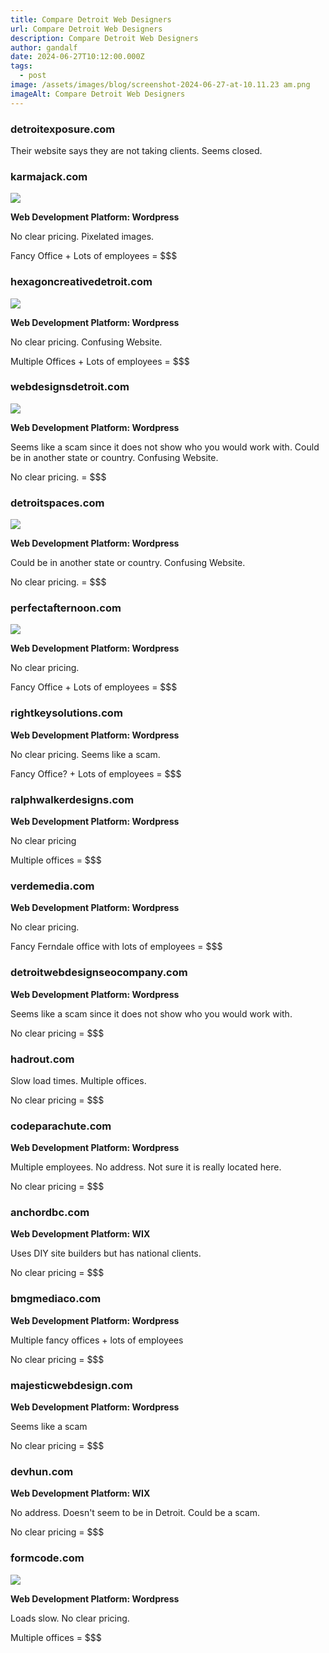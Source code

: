 ```yaml
---
title: Compare Detroit Web Designers
url: Compare Detroit Web Designers
description: Compare Detroit Web Designers
author: gandalf
date: 2024-06-27T10:12:00.000Z
tags:
  - post
image: /assets/images/blog/screenshot-2024-06-27-at-10.11.23 am.png
imageAlt: Compare Detroit Web Designers
---
```

### detroitexposure.com

Their website says they are not taking clients. Seems closed.

### karmajack.com

![](/assets/images/blog/screenshot-2024-06-27-at-12.25.58 pm.png)

**Web Development Platform:  Wordpress**

No clear pricing. Pixelated images.

Fancy Office + Lots of employees = $$$

### hexagoncreativedetroit.com

![](/assets/images/blog/screenshot-2024-06-27-at-12.32.10 pm.png)

**Web Development Platform: Wordpress**

No clear pricing. Confusing Website.

Multiple Offices + Lots of employees = $$$

### webdesignsdetroit.com

![](/assets/images/blog/screenshot-2024-06-27-at-12.36.04 pm.png)

**Web Development Platform: Wordpress**

Seems like a scam since it does not show who you would work with. Could be in another state or country. Confusing Website.

No clear pricing.  = $$$

### detroitspaces.com

![](/assets/images/blog/screenshot-2024-06-27-at-12.39.49 pm.png)

**Web Development Platform: Wordpress**

Could be in another state or country. Confusing Website.

No clear pricing. = $$$

### perfectafternoon.com

![](/assets/images/blog/screenshot-2024-06-27-at-12.40.40 pm.png)

**Web Development Platform: Wordpress**

No clear pricing. 

Fancy Office + Lots of employees = $$$

### rightkeysolutions.com

**Web Development Platform: Wordpress**

No clear pricing. Seems like a scam.

Fancy Office? + Lots of employees = $$$

### ralphwalkerdesigns.com

**Web Development Platform: Wordpress**

No clear pricing

Multiple offices = $$$

### verdemedia.com

**Web Development Platform: Wordpress**

No clear pricing.

Fancy Ferndale office with lots of employees = $$$

### detroitwebdesignseocompany.com

**Web Development Platform: Wordpress**

Seems like a scam since it does not show who you would work with.

No clear pricing = $$$

### hadrout.com

Slow load times. Multiple offices.

No clear pricing = $$$

### codeparachute.com

**Web Development Platform: Wordpress**

Multiple employees. No address. Not sure it is really located here.

No clear pricing = $$$

### anchordbc.com

**Web Development Platform: WIX**

Uses DIY site builders but has national clients.

No clear pricing = $$$

### bmgmediaco.com

**Web Development Platform: Wordpress**

Multiple fancy offices + lots of employees

No clear pricing = $$$

### majesticwebdesign.com

**Web Development Platform: Wordpress**

Seems like a scam

No clear pricing = $$$

### devhun.com

**Web Development Platform: WIX**

No address. Doesn't seem to be in Detroit. Could be a scam.

No clear pricing = $$$

### formcode.com

![](/assets/images/blog/screenshot-2024-06-27-at-12.23.16 pm.png)

**Web Development Platform: Wordpress**

Loads slow. No clear pricing.

Multiple offices = $$$
